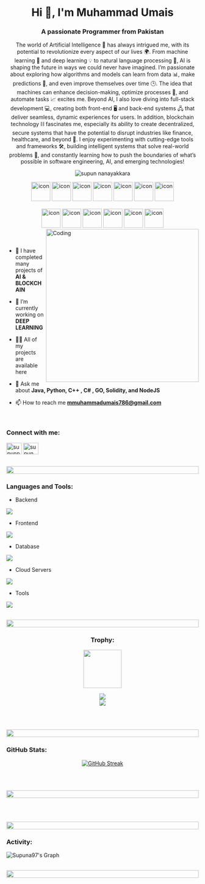 <h1 align="center">Hi 👋, I'm Muhammad Umais</h1>
<h3 align="center">A passionate Programmer from Pakistan </h3>
<p align="center">
The world of Artificial Intelligence 🤖 has always intrigued me, with its potential to revolutionize every aspect of our lives 🌍. From machine learning 🧠 and deep learning 💡 to natural language processing 📝, AI is shaping the future in ways we could never have imagined. I’m passionate about exploring how algorithms and models can learn from data 📊, make predictions 🔮, and even improve themselves over time 🕒. The idea that machines can enhance decision-making, optimize processes 🔧, and automate tasks 📈 excites me. Beyond AI, I also love diving into full-stack development 💻, creating both front-end 🖥️ and back-end systems 🖧 that deliver seamless, dynamic experiences for users. In addition, blockchain technology ⛓️ fascinates me, especially its ability to create decentralized, secure systems that have the potential to disrupt industries like finance, healthcare, and beyond 💸. I enjoy experimenting with cutting-edge tools and frameworks 🛠️, building intelligent systems that solve real-world problems 💼, and constantly learning how to push the boundaries of what’s possible in software engineering, AI, and emerging technologies!</p>
<p align="center"> 
 <img src="https://komarev.com/ghpvc/?username=MianUmais&label=Profile%20views&color=0e75b6&style=flat" alt="supun nanayakkara" /> 

</p>

<div align="center">
  <img src="https://techstack-generator.vercel.app/java-icon.svg" alt="icon" width="50" height="50" />
  <img src="https://techstack-generator.vercel.app/python-icon.svg" alt="icon" width="50" height="50" />
  <img src="https://techstack-generator.vercel.app/ts-icon.svg" alt="icon" width="50" height="50" />
  <img src="https://techstack-generator.vercel.app/js-icon.svg" alt="icon"width="50" height="50" />
  <img src="https://techstack-generator.vercel.app/react-icon.svg" alt="icon" width="50" height="50" />
 <img src="https://techstack-generator.vercel.app/mysql-icon.svg" alt="icon" width="50" height="50" />
 <img src="https://techstack-generator.vercel.app/nginx-icon.svg" alt="icon" width="50" height="50" />
</div>

<br>

<div align="center">
  <img src="https://techstack-generator.vercel.app/docker-icon.svg" alt="icon" width="50" height="50" />
  <img src="https://techstack-generator.vercel.app/aws-icon.svg" alt="icon" width="50" height="50" />
  <img src="https://techstack-generator.vercel.app/github-icon.svg" alt="icon" width="50" height="50" />
  <img src="https://techstack-generator.vercel.app/prettier-icon.svg" alt="icon" width="50" height="50" />
  <img src="https://techstack-generator.vercel.app/restapi-icon.svg" alt="icon" width="50" height="50" />
  <img src="https://techstack-generator.vercel.app/graphql-icon.svg" alt="icon" width="50" height="50" />
</div>

<img align="right" alt="Coding" width="400" src="https://user-images.githubusercontent.com/74038190/229223263-cf2e4b07-2615-4f87-9c38-e37600f8381a.gif">
<br><br>

- 🔭 I have completed many projects of **AI & BLOCKCHAIN**

- 🌱 I’m currently working on **DEEP LEARNING**

- 👨‍💻 All of my projects are available here

- 💬 Ask me about **Java, Python, C++ , C# , GO, Solidity, and NodeJS**

- 📫 How to reach me **mmuhammadumais786@gmail.com**

<br>
<h3 align="left">Connect with me:</h3>
<p align="left">
<a href="https://linkedin.com/in/mian-umais-13559524a" target="blank"><img align="center" src="https://raw.githubusercontent.com/rahuldkjain/github-profile-readme-generator/master/src/images/icons/Social/linked-in-alt.svg" alt="supunnanayakkara" height="30" width="40" /></a>
<a href="https://instagram.com/mian_umais" target="blank"><img align="center" src="https://raw.githubusercontent.com/rahuldkjain/github-profile-readme-generator/master/src/images/icons/Social/instagram.svg" alt="supun___lk" height="30" width="40" /></a>
</p>
<br>

<img src="https://i.imgur.com/dBaSKWF.gif" height="20" width="100%">

<h3 align="left">Languages and Tools:</h3>

- Backend
<p align="left">
  <a href="https://skillicons.dev">
    <img src="https://skillicons.dev/icons?i=php,laravel,java,nodejs,py,spring,flask,fastapi,express,nestjs" />
  </a>
</p>

- Frontend
<p align="left">
  <a href="https://skillicons.dev">
    <img src="https://skillicons.dev/icons?i=ts,js,react,nextjs,redux,tailwind,materialui" />
  </a>
</p>

- Database
<p align="left">
  <a href="https://skillicons.dev">
    <img src="https://skillicons.dev/icons?i=mongodb,mysql,postgresql" />
  </a>
</p>

- Cloud Servers
<p align="left">
  <a href="https://skillicons.dev">
    <img src="https://skillicons.dev/icons?i=azure,aws,gcp,firebase,cloudflare" />
  </a>
</p>

- Tools
<p align="left">
  <a href="https://skillicons.dev">
    <img src="https://skillicons.dev/icons?i=git,github,docker,figma,xd,idea,vscode,postman,linux" />
  </a>
</p>

<br/>

<img src="https://i.imgur.com/dBaSKWF.gif" height="20" width="100%">

<h3 align="center">Trophy:</h3>

<p align="center">
  <img src="https://media.tenor.com/0ENB5HuTH0gAAAAi/trophy-beker.gif" width="100px" height="100px">
</p>

<div align="center">
  <img src="https://github-profile-trophy.vercel.app/?username=MianUmais&theme=matrix&no-bg=true&no-frame=true&row=1&column=4&title=MultiLanguage,Commits,PullRequest,Reviews">
</div>

<div align="center">
  <img src="https://github-profile-trophy.vercel.app/?username=MianUmais&theme=matrix&no-bg=true&no-frame=true&row=1&column=4&title=Repositories,Organizations,Stars,Followers">
</div>

<br><br>

<p align="center">
  <img src="https://i.imgur.com/dBaSKWF.gif" height="20" width="100%">
</p>

<h3 align="left">GitHub Stats:</h3>

<div align="center">
  <a href="https://git.io/streak-stats">
    <img src="https://streak-stats.demolab.com?user=MianUmais&theme=dark&hide_border=true&short_numbers=true" alt="GitHub Streak" />
  </a>
</div>

<br><br>

<p align="center">
  <img src="https://i.imgur.com/dBaSKWF.gif" height="20" width="100%" />
</p>


<br><br>

<img src="https://i.imgur.com/dBaSKWF.gif" height="20" width="100%">

<h3 align="left">Activity:</h3>

![Supuna97's Graph](https://github-readme-activity-graph.vercel.app/graph?username=MianUmais&custom_title=Supun's%20GitHub%20Activity%20Graph&bg_color=0D1117&color=7F3FBF&line=7F3FBF&point=7F3FBF&area_color=FFFFFF&title_color=FFFFFF&area=true)
<br><br>

<img src="https://i.imgur.com/dBaSKWF.gif" height="20" width="100%">

